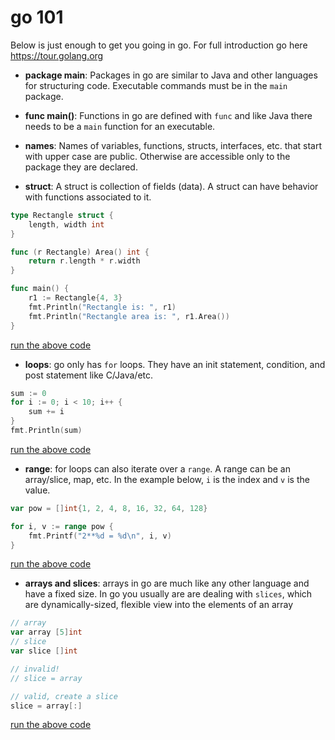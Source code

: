 # go 101

Below is just enough to get you going in go. For full introduction go here <https://tour.golang.org>

- **package main**: Packages in go are similar to Java and other languages for structuring code. 
Executable commands must be in the `main` package.

- **func main()**: Functions in go are defined with `func` and like Java there needs to be a `main` function for an 
executable.

- **names**: Names of variables, functions, structs, interfaces, etc. that start with upper case are public. 
Otherwise are accessible only to the package they are declared.

- **struct**: A struct is collection of fields (data). A struct can have behavior with functions associated to it.

```go
type Rectangle struct {
    length, width int
}

func (r Rectangle) Area() int {
    return r.length * r.width
}

func main() {
    r1 := Rectangle{4, 3}
    fmt.Println("Rectangle is: ", r1)
    fmt.Println("Rectangle area is: ", r1.Area())
}
``` 
[run the above code](https://play.golang.org/p/g4Fs5OLa_ky)


- **loops**: go only has `for` loops. They have an init statement, condition, and post statement like C/Java/etc. 
```go
sum := 0
for i := 0; i < 10; i++ {
    sum += i
}
fmt.Println(sum)
```
[run the above code](https://play.golang.org/p/Yh8jRtIdbuT)


- **range**: for loops can also iterate over a `range`. A range can be an array/slice, map, etc. In the example below,
`i` is the index and `v` is the value.
```go
var pow = []int{1, 2, 4, 8, 16, 32, 64, 128}

for i, v := range pow {
    fmt.Printf("2**%d = %d\n", i, v)
}
```
[run the above code](https://play.golang.org/p/H8I7Ok3kHMC)


- **arrays and slices**: arrays in go are much like any other language and have a fixed size. In go you usually are
are dealing with `slices`, which are dynamically-sized, flexible view into the elements of an array

```go
// array
var array [5]int
// slice
var slice []int

// invalid!
// slice = array

// valid, create a slice
slice = array[:]
```
[run the above code](https://play.golang.org/p/3zibGSuL8tY)